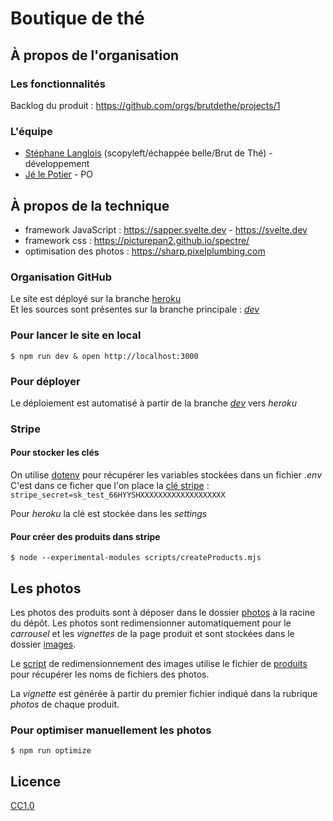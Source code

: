 # Boutique de thé

## À propos de l'organisation

### Les fonctionnalités

Backlog du produit : https://github.com/orgs/brutdethe/projects/1

### L'équipe

- [Stéphane Langlois](https://github.com/pntbr) (scopyleft/échappée belle/Brut de Thé) - développement
- [Jé le Potier](https://www.theiere-tasse.com) - PO 

## À propos de la technique

- framework JavaScript : https://sapper.svelte.dev - https://svelte.dev
- framework css : https://picturepan2.github.io/spectre/
- optimisation des photos : https://sharp.pixelplumbing.com

### Organisation GitHub

Le site est déployé sur la branche [heroku](https://heroku.com)  
Et les sources sont présentes sur la branche principale : [_dev_](../../tree/dev)

### Pour lancer le site en local

`$ npm run dev & open http://localhost:3000`

### Pour déployer 

Le déploiement est automatisé à partir de la branche [_dev_](../../tree/dev) vers *heroku*

### Stripe

#### Pour stocker les clés

On utilise [dotenv](https://github.com/motdotla/dotenv) pour récupérer les variables stockées dans un fichier *.env*  
C'est dans ce ficher que l'on place la [clé stripe](https://dashboard.stripe.com/test/apikeys) :
`stripe_secret=sk_test_66HYYSHXXXXXXXXXXXXXXXXXXX`

Pour *heroku* la clé est stockée dans les *settings*

#### Pour créer des produits dans stripe

`$ node --experimental-modules scripts/createProducts.mjs`

## Les photos

Les photos des produits sont à déposer dans le dossier [photos](/photos) à la racine du dépôt. Les photos sont redimensionner automatiquement pour le *carrousel* et les *vignettes* de la page produit et sont stockées dans le dossier [images](/static/images).

Le [script](/scripts/optimize.js) de redimensionnement des images utilise le fichier de [produits](/static/produits.json) pour récupérer les noms de fichiers des photos.

La *vignette* est générée à partir du premier fichier indiqué dans la rubrique *photos* de chaque produit.

### Pour optimiser manuellement les photos

`$ npm run optimize`

## Licence

[CC1.0](LICENSE)
